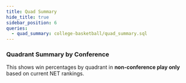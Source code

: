 ```yaml
---
title: Quad Summary
hide_title: true
sidebar_position: 6
queries: 
  - quad_summary: college-basketball/quad_summary.sql
---
```


### Quadrant Summary by Conference

This shows win percentages by quadrant in **non-conference play only** based on current NET rankings.

<DataTable data={quad_summary} rows=all search=true>
  <Column id=conf title="League"/>
  <Column id=q1_games title="G" colGroup="Quad 1"/>
  <Column id=q1_win_pct fmt=pct1 contentType=bar barColor=#c3f6c3 backgroundColor=#fbb0a9 title="Win %" colGroup="Quad 1"/>
  <Column id=q2_games title="G" colGroup="Quad 2"/>
  <Column id=q2_win_pct fmt=pct1 contentType=bar barColor=#c3f6c3 backgroundColor=#fbb0a9 title="Win %" colGroup="Quad 2"/>
  <Column id=q3_games title="G" colGroup="Quad 3"/>
  <Column id=q3_win_pct fmt=pct1 contentType=bar barColor=#c3f6c3 backgroundColor=#fbb0a9 title="Win %" colGroup="Quad 3"/>
  <Column id=q4_games title="G" colGroup="Quad 4"/>
  <Column id=q4_win_pct fmt=pct1 contentType=bar barColor=#c3f6c3 backgroundColor=#fbb0a9 title="Win %" colGroup="Quad 4"/>
</DataTable>